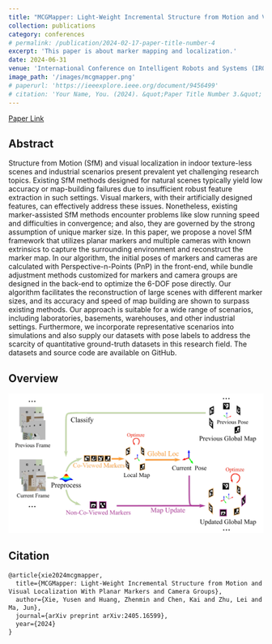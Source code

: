 ```yaml
---
title: "MCGMapper: Light-Weight Incremental Structure from Motion and Visual Localization With Planar Markers and Camera Groups"
collection: publications
category: conferences
# permalink: /publication/2024-02-17-paper-title-number-4
excerpt: 'This paper is about marker mapping and localization.'
date: 2024-06-31
venue: 'International Conference on Intelligent Robots and Systems (IROS) · IROS 2024. 14 October- 18 October 2024 | Abu Dhabi, UAE'
image_path: '/images/mcgmapper.png'
# paperurl: 'https://ieeexplore.ieee.org/document/9456499'
# citation: 'Your Name, You. (2024). &quot;Paper Title Number 3.&quot; <i>GitHub Journal of Bugs</i>. 1(3).'
---
```


[Paper Link]('https://arxiv.org/abs/2405.16599')

## Abstract
Structure from Motion (SfM) and visual localization in indoor texture-less scenes and industrial scenarios present prevalent yet challenging research topics. Existing SfM methods designed for natural scenes typically yield low accuracy or map-building failures due to insufficient robust feature extraction in such settings. Visual markers, with their artificially designed features, can effectively address these issues. Nonetheless, existing marker-assisted SfM methods encounter problems like slow running speed and difficulties in convergence; and also, they are governed by the strong assumption of unique marker size. In this paper, we propose a novel SfM framework that utilizes planar markers and multiple cameras with known extrinsics to capture the surrounding environment and reconstruct the marker map. In our algorithm, the initial poses of markers and cameras are calculated with Perspective-n-Points (PnP) in the front-end, while bundle adjustment methods customized for markers and camera groups are designed in the back-end to optimize the 6-DOF pose directly. Our algorithm facilitates the reconstruction of large scenes with different marker sizes, and its accuracy and speed of map building are shown to surpass existing methods. Our approach is suitable for a wide range of scenarios, including laboratories, basements, warehouses, and other industrial settings. Furthermore, we incorporate representative scenarios into simulations and also supply our datasets with pose labels to address the scarcity of quantitative ground-truth datasets in this research field. The datasets and source code are available on GitHub.

## Overview
![A4LidarTag](/images/mcgmapper.png)

## Citation

```text
@article{xie2024mcgmapper,
  title={MCGMapper: Light-Weight Incremental Structure from Motion and Visual Localization With Planar Markers and Camera Groups},
  author={Xie, Yusen and Huang, Zhenmin and Chen, Kai and Zhu, Lei and Ma, Jun},
  journal={arXiv preprint arXiv:2405.16599},
  year={2024}
}
```